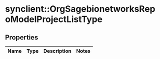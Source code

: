 # synclient::OrgSagebionetworksRepoModelProjectListType


## Properties
Name | Type | Description | Notes
------------ | ------------- | ------------- | -------------



